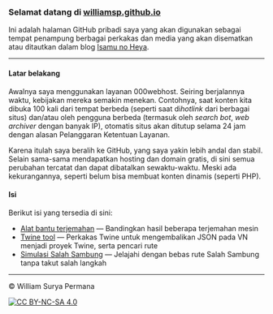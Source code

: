 ### Selamat datang di [williamsp.github.io](https://williamsp.github.io)

Ini adalah halaman GitHub pribadi saya yang akan digunakan sebagai tempat 
penampung berbagai perkakas dan media yang akan disematkan atau ditautkan
dalam blog [Isamu no Heya](https://isamunoheya.blogspot.com).

---

#### Latar belakang

Awalnya saya menggunakan layanan 000webhost. Seiring berjalannya waktu, 
kebijakan mereka semakin menekan. Contohnya, saat konten kita dibuka 100 
kali dari tempat berbeda (seperti saat di*hotlink* dari berbagai situs) 
dan/atau oleh pengguna berbeda (termasuk oleh *search bot*, *web archiver*
dengan banyak IP), otomatis situs akan ditutup selama 24 jam dengan alasan
Pelanggaran Ketentuan Layanan.

Karena itulah saya beralih ke GitHub, yang saya yakin lebih andal dan stabil.
Selain sama-sama mendapatkan hosting dan domain gratis, di sini semua 
perubahan tercatat dan dapat dibatalkan sewaktu-waktu. Meski ada 
kekurangannya, seperti belum bisa membuat konten dinamis (seperti PHP).

#### Isi

Berikut isi yang tersedia di sini:

- [Alat bantu terjemahan](https://williamsp.github.io/perkakas/terjemahan)
&mdash; Bandingkan hasil beberapa terjemahan mesin
- [Twine tool](https://williamsp.github.io/twine_tool)
&mdash; Perkakas Twine untuk mengembalikan JSON pada VN menjadi proyek Twine, serta pencari rute
- [Simulasi Salah Sambung](https://williamsp.github.io/salahsambung)
&mdash; Jelajahi dengan bebas rute Salah Sambung tanpa takut salah langkah

---

&copy; William Surya Permana

[![CC BY-NC-SA 4.0](https://licensebuttons.net/l/by-nc-sa/4.0/88x31.png)][cc-by-nc-sa-url]

[cc-by-nc-sa-url]: https://creativecommons.org/licenses/by-nc-sa/4.0/deed.id
